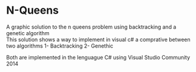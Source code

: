 # N-Queens
A graphic solution to the n queens problem using backtracking and a genetic algorithm  
This solution shows a way to implement in visual c# a comprative between two algorithms 
  1- Backtracking
  2- Genethic 
  
  Both are implemented in the lenguague C# using  Visual Studio Community 2014
